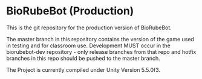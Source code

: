 # BioRubeBot (Production)
This is the git repository for the production version of BioRubeBot.

The master branch in this repository contains the version of the game
used in testing and for classroom use.    Development MUST occur in the
biorubebot-dev repository - only release branches from that repo and
hotfix branches in this repo should be pushed to the master branch.

The Project is currently compiled under Unity Version 5.5.0f3.
